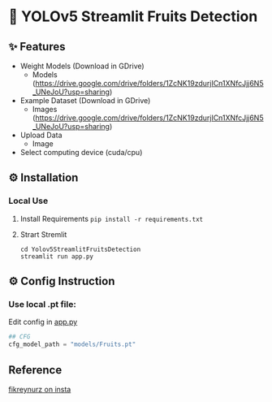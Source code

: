 
# 🚀 YOLOv5 Streamlit Fruits Detection



## ✨ Features

- Weight Models (Download in GDrive)
  -	 Models (https://drive.google.com/drive/folders/1ZcNK19zdurjICn1XNfcJjj6N5_UNeJoU?usp=sharing)
- Example Dataset (Download in GDrive)
  -	 Images (https://drive.google.com/drive/folders/1ZcNK19zdurjICn1XNfcJjj6N5_UNeJoU?usp=sharing)
 - Upload Data 
   - Image
- Select computing device (cuda/cpu)



## ⚙️ Installation



### Local Use
1. Install Requirements 
	`pip install -r requirements.txt`

2. Strart Stremlit
	```
	cd Yolov5StreamlitFruitsDetection
    streamlit run app.py
    ```


## ⚙️ Config Instruction
### Use local .pt file:
Edit config in [app.py](https://github.com/fikreynurz/Yolov5StreamlitFruitsDetection/blob/main/app.py)
```python
## CFG
cfg_model_path = "models/Fruits.pt" 
```

## Reference
[fikreynurz on insta](https://www.instagram.com/fikreynurz/)
